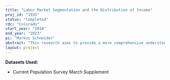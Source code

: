 ```yaml
---
title: "Labor Market Segmentation and the Distribution of Income"
proj_id: "1935"
status: "Completed"
rdc: "Colorado"
start_year: "2018"
end_year: "2023"
pi: "Markus Schneider"
abstract: "This research aims to provide a more comprehensive understanding of the change in U.S. income inequality and labor market dynamics by characterizing the nation’s income distribution using an innovative set of distributional forms, namely a mixture model with a finite number of components. We use data from the Current Population Survey’s Annual Social and Economic Supplement to construct fine-grained, highly populated frequency histograms that allow us to estimate a multicomponent statistical model of the income distribution, which better capture the three generative processes that prior researchers have speculated shape the income distribution. Findings will identify the crucial characteristics of each of these processes and inform empirically-based theorizations of different modalities of income appropriation. This will ultimately cast light on the occurrence and consequences of unemployment or partial engagement with labor markets, segmentation and stratification in labor markets, and the relationship between functional and individual income. "
layout: project
---
```


**Datasets Used:**

  - Current Population Survey March Supplement 

